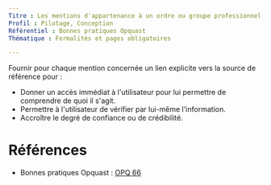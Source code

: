```yaml
---
Titre : Les mentions d'appartenance à un ordre ou groupe professionnel, d'un label ou d'une récompense sont accompagnées d'un lien vers la source.
Profil : Pilotage, Conception
Référentiel : Bonnes pratiques Opquast
Thématique : Formalités et pages obligatoires

---
```


Fournir pour chaque mention concernée un lien explicite vers la source de référence pour :

* Donner un accès immédiat à l'utilisateur pour lui permettre de comprendre de quoi il s'agit.
* Permettre à l'utilisateur de vérifier par lui-même l'information.
* Accroître le degré de confiance ou de crédibilité.

# Références

*   Bonnes pratiques Opquast : [OPQ 66](https://checklists.opquast.com/fr/qualiteweb/les-mentions-dappartenance-a-un-ordre-ou-groupe-professionnel-dun-label-ou-dune-recompense-sont-accompagnees-dun-lien-vers-la-source)
